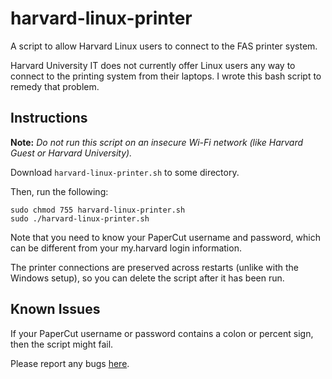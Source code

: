 # harvard-linux-printer
A script to allow Harvard Linux users to connect to the FAS printer system. 

Harvard University IT does not currently offer Linux users any way to connect to the printing system from their laptops. I wrote this bash script to remedy that problem. 


## Instructions

**Note:** *Do not run this script on an insecure Wi-Fi network (like Harvard Guest or Harvard University).*

Download `harvard-linux-printer.sh` to some directory. 

Then, run the following:

~~~~
sudo chmod 755 harvard-linux-printer.sh
sudo ./harvard-linux-printer.sh
~~~~

Note that you need to know your PaperCut username and password, which can be different from your my.harvard login information. 

The printer connections are preserved across restarts (unlike with the Windows setup), so you can delete the script after it has been run. 


## Known Issues

If your PaperCut username or password contains a colon or percent sign, then the script might fail. 

Please report any bugs [here](https://github.com/djsavvy/harvard-linux-printer/issues).